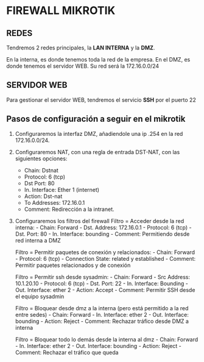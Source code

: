 # FIREWALL MIKROTIK

## REDES

Tendremos 2 redes principales, la **LAN INTERNA** y la **DMZ**.

En la interna, es donde tenemos toda la red de la empresa.
En el DMZ, es donde tenemos el servidor WEB. Su red será la 172.16.0.0/24

## SERVIDOR WEB
Para gestionar el servidor WEB, tendremos el servicio **SSH** por el puerto 22

## Pasos de configuración a seguir en el mikrotik

1. Configuraremos la interfaz DMZ, añadiendole una ip .254 en la red 172.16.0.0/24.
2. Configuraremos NAT, con una regla de entrada DST-NAT, con las siguientes opciones:
	- Chain: Dstnat
	- Protocol: 6 (tcp)
	- Dst Port: 80
	- In. Interface: Ether 1 (internet)
	- Action: Dst-nat
	- To Addresses: 172.16.0.1
	- Comment: Redirección a la intranet.
3. Configuraremos los filtros del firewall
	Filtro = Acceder desde la red interna:
		- Chain: Forward
		- Dst. Address: 172.16.0.1
		- Protocol: 6 (tcp)
		- Dst. Port: 80
		- In. Interface: bounding
		- Comment: Permitiendo desde red interna a DMZ
	
	Filtro = Permitir paquetes de conexión y relacionados:
		- Chain: Forward
		- Protocol: 6 (tcp)
		- Connection State: related y established
		- Comment: Permitir paquetes relacionados y de conexión
	
	Filtro = Permitir ssh desde sysadmin:
		- Chain: Forward
		- Src Address: 10.1.20.10
		- Protocol: 6 (tcp)
		- Dst. Port: 22
		- In. Interface: Bounding
		- Out. Interface: ether 2
		- Action: Accept
		- Comment: Permitir SSH desde el equipo sysadmin
	
	Filtro = Bloquear desde dmz a la interna (pero está permitido a la red entre sedes)
		- Chain: Forward
		- In. Interface: ether 2
		- Out. Interface: bounding
		- Action: Reject
		- Comment: Rechazar tráfico desde DMZ a interna
	
	Filtro = Bloquear todo lo demás desde la interna al dmz
		- Chain: Forward
		- In. Interface: ether 2
		- Out. Interface: bounding
		- Action: Reject
		- Comment: Rechazar el tráfico que queda



